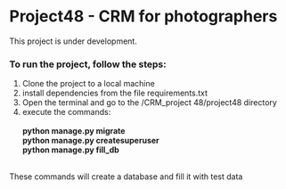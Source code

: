 <h1>Project48 - CRM for photographers </h1>

This project is under development.

<h3>To run the project, follow the steps:</h3>
<ol>
<li>Clone the project to a local machine</li>
<li>install dependencies from the file requirements.txt</li>
<li>Open the terminal and go to the /CRM_project 48/project48 directory</li>
<li>execute the commands:</li><br>
   <b>    python manage.py migrate<br>
       python manage.py createsuperuser<br>
       python manage.py fill_db<br><br>
</b>
</ol>
These commands will create a database and fill it with test data<br>